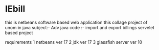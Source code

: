 # IEbill
this is netbeans software based web application 
this collage project of unom  in java 
subject:- Adv java 
code :- import and export billings 
servelet based project




requirements 
   1 netbeans ver 17
   2 jdk ver 17
   3 glassfish server ver 10
    
